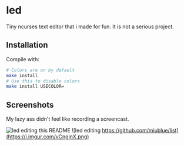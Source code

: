 # led
Tiny ncurses text editor that i made for fun.
It is not a serious project.

## Installation
Compile with:
```sh
# Colors are on by default
make install
# Use this to disable colors
make install USECOLOR=
```

## Screenshots
My lazy ass didn't feel like recording a screencast.

![led editing this README](https://i.imgur.com/5hgXcbg.png)
![led editing https://github.com/miublue/list](https://i.imgur.com/vCngjnX.png)

